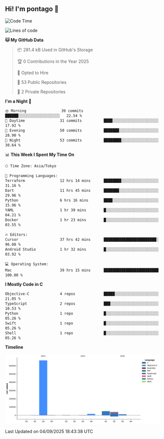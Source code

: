 ## Hi! I'm pontago 👋

<!--START_SECTION:waka-->
![Code Time](http://img.shields.io/badge/Code%20Time-611%20hrs%2022%20mins-blue)

![Lines of code](https://img.shields.io/badge/From%20Hello%20World%20I%27ve%20Written-778.6%20thousand%20lines%20of%20code-blue)

**🐱 My GitHub Data** 

> 📦 281.4 kB Used in GitHub's Storage 
 > 
> 🏆 0 Contributions in the Year 2025
 > 
> 💼 Opted to Hire
 > 
> 📜 53 Public Repositories 
 > 
> 🔑 2 Private Repositories 
 > 
**I'm a Night 🦉** 

```text
🌞 Morning                39 commits          ██████░░░░░░░░░░░░░░░░░░░   22.54 % 
🌆 Daytime                31 commits          ████░░░░░░░░░░░░░░░░░░░░░   17.92 % 
🌃 Evening                50 commits          ███████░░░░░░░░░░░░░░░░░░   28.90 % 
🌙 Night                  53 commits          ████████░░░░░░░░░░░░░░░░░   30.64 % 
```


📊 **This Week I Spent My Time On** 

```text
🕑︎ Time Zone: Asia/Tokyo

💬 Programming Languages: 
Terraform                12 hrs 14 mins      ████████░░░░░░░░░░░░░░░░░   31.16 % 
Dart                     11 hrs 45 mins      ███████░░░░░░░░░░░░░░░░░░   29.96 % 
Python                   6 hrs 16 mins       ████░░░░░░░░░░░░░░░░░░░░░   15.96 % 
YAML                     1 hr 39 mins        █░░░░░░░░░░░░░░░░░░░░░░░░   04.21 % 
Docker                   1 hr 23 mins        █░░░░░░░░░░░░░░░░░░░░░░░░   03.55 % 

🔥 Editors: 
Cursor                   37 hrs 42 mins      ████████████████████████░   96.08 % 
Android Studio           1 hr 32 mins        █░░░░░░░░░░░░░░░░░░░░░░░░   03.92 % 

💻 Operating System: 
Mac                      39 hrs 15 mins      █████████████████████████   100.00 % 
```

**I Mostly Code in C** 

```text
Objective-C              4 repos             █████░░░░░░░░░░░░░░░░░░░░   21.05 % 
TypeScript               2 repos             ███░░░░░░░░░░░░░░░░░░░░░░   10.53 % 
Python                   1 repo              █░░░░░░░░░░░░░░░░░░░░░░░░   05.26 % 
Swift                    1 repo              █░░░░░░░░░░░░░░░░░░░░░░░░   05.26 % 
Shell                    1 repo              █░░░░░░░░░░░░░░░░░░░░░░░░   05.26 % 
```



**Timeline**

![Lines of Code chart](https://raw.githubusercontent.com/pontago/pontago/main/assets/bar_graph.png)


 Last Updated on 04/09/2025 18:43:38 UTC
<!--END_SECTION:waka-->
